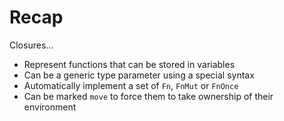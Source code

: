 # Recap

Closures...
- Represent functions that can be stored in variables
- Can be a generic type parameter using a special syntax
- Automatically implement a set of `Fn`, `FnMut` or `FnOnce`
- Can be marked `move` to force them to take ownership of their environment
